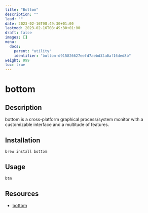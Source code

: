 ```yaml
---
title: "Bottom"
description: ""
lead: ""
date: 2023-02-16T08:49:30+01:00
lastmod: 2023-02-16T08:49:30+01:00
draft: false
images: []
menu:
  docs:
    parent: "utility"
    identifier: "bottom-d915826627eefd7aebd32a0af16ded8b"
weight: 999
toc: true
---
```

# bottom

## Description

bottom is a cross-platform graphical process/system monitor with a customizable interface and a multitude of features.

## Installation

```bash
brew install bottom
```

## Usage

```bash
btm
```

## Resources

- [bottom](https://clementtsang.github.io/bottom/)